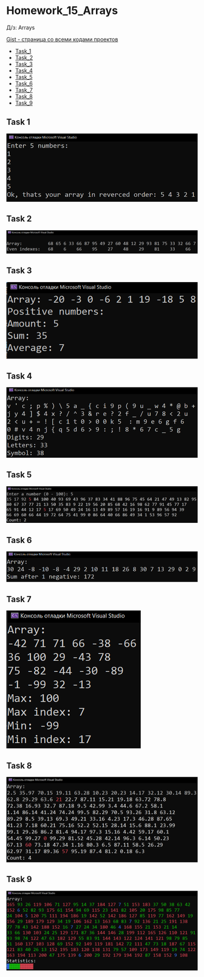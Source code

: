 
# Homework_15_Arrays
Д/з: Arrays

<a href="https://gist.github.com/SlavikArt/ec0c7d30ed8d53a80e9cab3e6138d9d5">Gist - страница со всеми кодами проектов</a>

* [Task_1](Task_1)
* [Task_2](Task_2)
* [Task_3](Task_3)
* [Task_4](Task_4)
* [Task_5](Task_5)
* [Task_6](Task_6)
* [Task_7](Task_7)
* [Task_8](Task_8)
* [Task_9](Task_9)

<p align="center">
    <h2>Task 1</h2>
    <p></p>
    <img src="images/Task_1.png">
    <h2>Task 2</h2>
    <p></p>
    <img src="images/Task_2.png">
    <h2>Task 3</h2>
    <p></p>
    <img src="images/Task_3.png">
    <h2>Task 4</h2>
    <p></p>
    <img src="images/Task_4.png">
    <h2>Task 5</h2>
    <p></p>
    <img src="images/Task_5.png">
    <h2>Task 6</h2>
    <p></p>
    <img src="images/Task_6.png">
    <h2>Task 7</h2>
    <p></p>
    <img src="images/Task_7.png">
    <h2>Task 8</h2>
    <p></p>
    <img src="images/Task_8.png">
    <h2>Task 9</h2>
    <p></p>
    <img src="images/Task_9.png">
</p>